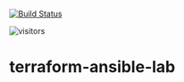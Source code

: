[![Build Status](https://dev.azure.com/qman-being/dreddrealm/_apis/build/status/qman-being.terraform-ansible-lab?branchName=master)](https://dev.azure.com/qman-being/dreddrealm/_build/latest?definitionId=9&branchName=master)

![visitors](https://visitor-badge.glitch.me/badge?page_id=qman-being.terraform-esxi&left_color=green&right_color=blue)

# terraform-ansible-lab
